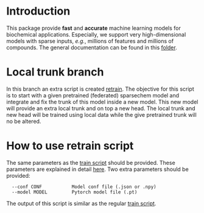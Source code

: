 # Introduction

This package provide **fast** and **accurate** machine learning models for biochemical applications.
Especially, we support very high-dimensional models with sparse inputs, *e.g.*, millions of features and millions of compounds.
The general documentation can be found in this [folder](docs/).

# Local trunk branch

In this branch an extra script is created [retrain](examples/chembl/retrain.py). The objective for this script is to start with a given pretrained (federated) sparsechem model and integrate and fix the trunk of this model inside a new model. This new model will provide an extra local trunk and on top a new head. The local trunk and new head will be trained using local data while the give pretrained trunk will no be altered.

# How to use retrain script

The same parameters as the [train script](example/chembl/train.py) should be provided. These parameters are explained in detail [here](docs/main.md). Two extra parameters should be provided:

```
  --conf CONF           Model conf file (.json or .npy)
  --model MODEL         Pytorch model file (.pt)
```

The output of this script is similar as the regular [train script](example/chembl/train.py).
